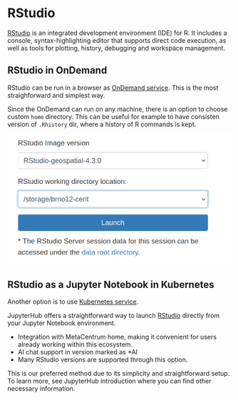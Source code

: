 # RStudio

[RStudio](https://www.rstudio.com/) is an integrated development environment (IDE) for R. It includes a console, syntax-highlighting editor that supports direct code execution, as well as tools for plotting, history, debugging and workspace management.

## RStudio in OnDemand

RStudio can be run in a browser as [OnDemand service](https://ondemand.metacentrum.cz). This is the most straighforward and simplest way.

Since the OnDemand can run on any machine, there is an option to choose custom `home` directory. This can be useful for example to have consisten version of `.Rhistory` dir, where a history of R commands is kept. 

![pic](rstudio-change-homedir.png)

## RStudio as a Jupyter Notebook in Kubernetes

Another option is to use [Kubernetes service](https://docs.cerit.io/).

JupyterHub offers a straightforward way to launch [RStudio](https://docs.cerit.io/en/rancher-apps/rstudio) directly from your Jupyter Notebook environment.
* Integration with MetaCentrum home, making it convenient for users already working within this ecosystem.
* AI chat support in version marked as *AI
* Many RStudio versions are supported through this option.

This is our preferred method due to its simplicity and straightforward setup. To learn more, see JupyterHub introduction where you can find other necessary information.

